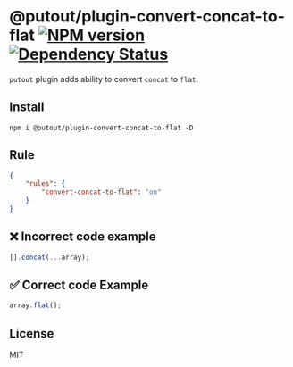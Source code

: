 # @putout/plugin-convert-concat-to-flat [![NPM version][NPMIMGURL]][NPMURL] [![Dependency Status][DependencyStatusIMGURL]][DependencyStatusURL]

[NPMIMGURL]: https://img.shields.io/npm/v/@putout/plugin-convert-concat-to-flat.svg?style=flat&longCache=true
[NPMURL]: https://npmjs.org/package/@putout/plugin-convert-concat-to-flat "npm"
[DependencyStatusURL]: https://david-dm.org/coderaiser/putout?path=packages/plugin-convert-concat-to-flat
[DependencyStatusIMGURL]: https://david-dm.org/coderaiser/putout.svg?path=packages/plugin-convert-concat-to-flat

`putout` plugin adds ability to convert `concat` to `flat`.

## Install

```
npm i @putout/plugin-convert-concat-to-flat -D
```

## Rule

```json
{
    "rules": {
        "convert-concat-to-flat": "on"
    }
}
```

## ❌ Incorrect code example

```js
[].concat(...array);
```

## ✅ Correct code Example

```js
array.flat();
```

## License

MIT
